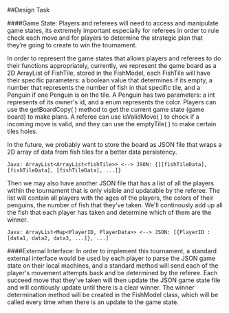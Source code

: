 ##Design Task

####Game State:
Players and referees will need to access and manipulate game states, its extremely important especially for referees in order to rule check each move and for players to determine the strategic plan that they’re going to create to win the tournament. 

In order to represent the game states that allows players and referees to do their functions appropriately, currently, we represent the game board as a 2D ArrayList of FishTile, stored in the FishModel, each FishTile will have their specific parameters: a boolean value that determines if its empty, a number that represents the number of fish in that specific tile, and a Penguin if one Penguin is on the tile. A Penguin has two parameters: a int represents of its owner's id, and a enum represents the color. Players can use the getBoardCopy( ) method to get the current game state (game board) to make plans. A referee can use isValidMove( ) to check if a incoming move is valid, and they can use the emptyTile( ) to make certain tiles holes. 

In the future, we probably want to store the board as JSON file that wraps a 2D array of data from fish tiles for a better data persistency.

    Java: ArrayList<ArrayList<fishTile>> <--> JSON: {[[fishTileData], [fishTileData], [fishTileData], ...]}
Then we may also have another JSON file that has a list of all the players within the tournament that is only visible and updatable by the referee. The list will contain all players with the ages of the players, the colors of their penguins, the number of fish that they've taken. We'll continously add up all the fish that each player has taken and determine which of them are the winner. 

    Java: ArrayList<Map<PlayerID, PlayerData>> <--> JSON: [{PlayerID : [data1, data2, data3, ...]}, ...]

####External Interface:
In order to implement this tournament, a standard external interface would be used by each player to parse the JSON game state on their local machines, and a standard method will send each of the player's movement attempts back and be determined by the referee. Each succeed move that they've taken will then update the JSON game state file and will contiously update until there is a clear winner. The winner determination method will be created in the FishModel class, which will be called every time when there is an update to the game state.
